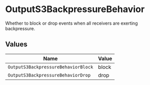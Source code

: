 # OutputS3BackpressureBehavior

Whether to block or drop events when all receivers are exerting backpressure.


## Values

| Name                                | Value                               |
| ----------------------------------- | ----------------------------------- |
| `OutputS3BackpressureBehaviorBlock` | block                               |
| `OutputS3BackpressureBehaviorDrop`  | drop                                |
